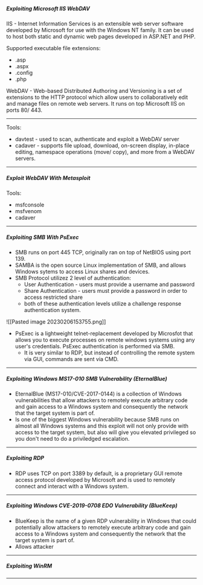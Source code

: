##### Exploiting Microsoft IIS WebDAV

IIS - Internet Information Services is an extensible web server software developed by Microsoft for use with the Windows NT family. It can be used to host both static and dynamic web pages developed in ASP.NET and PHP.

Supported executable file extensions:
- .asp
- .aspx
- .config
- .php

WebDAV - Web-based Distributed Authoring and Versioning is a set of extensions to the HTTP protocol which allow users to collaboratively edit and manage files on remote web servers. It runs on top Microsoft IIS on ports 80/ 443.

---
Tools:

- davtest - used to scan, authenticate and exploit a WebDAV server
- cadaver - supports file upload, download, on-screen display, in-place editing, namespace operations (move/ copy), and more from a WebDAV servers.

---
##### Exploit WebDAV With Metasploit

Tools:
- msfconsole
- msfvenom
- cadaver

---
##### Exploiting SMB With PsExec

- SMB runs on port 445 TCP, originally ran on top of NetBIOS using port 139.
- SAMBA is the open source Linux implementation of SMB, and allows Windows sytems to access Linux shares and devices.
- SMB Protocol utilizez 2 level of authentication:
	- User Authentication - users must provide a username and password
	- Share Authentication - users must provide a password in order to access restricted share
	- both of these authentication levels utilize a challenge response authentication system.

![[Pasted image 20230206153755.png]]
- PsExec is a lightweight telnet-replacement developed by Microsfot that allows you to execute processes on remote windows systems using any user's credentials. PsExec authentication is performed via SMB. 
	- It is very similar to RDP, but instead of controlling the remote system via GUI, commands are sent via CMD.
---
##### Exploiting Windows MS17-010 SMB Vulnerability (EternalBlue)

- EternalBlue (MS17-010/CVE-2017-0144) is a collection of Windows vulnerabilities that allow attackers to remotely execute arbitrary code and gain access to a Windows system and consequently the network that the target system is part of.
- Is one of the biggest Windows vulnerability because SMB runs on almost all Windows systems and this exploit will not only provide with access to the target system, but also will give you elevated privileged so you don't need to do a priviledged escalation. 
---
##### Exploiting RDP

- RDP uses TCP on port 3389 by default, is a proprietary GUI remote access protocol developed by Microsoft and is used to remotely connect and interact with a Windows system.
---
##### Exploiting Windows CVE-2019-0708 EDO Vulnerability (BlueKeep)

- BlueKeep is the name of a given RDP vulnerability in Windows that could potentially allow attackers to remotely execute arbitrary code and gain access to a Windows system and consequently the network that the target system is part of.
- Allows attacker
---
##### Exploiting WinRM

---

